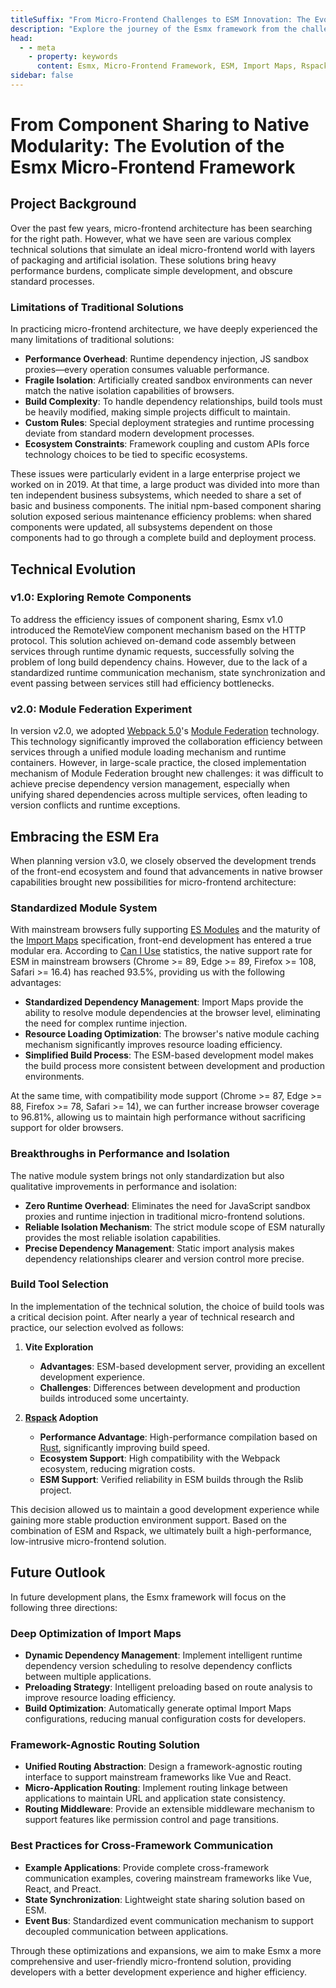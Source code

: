 ```yaml
---
titleSuffix: "From Micro-Frontend Challenges to ESM Innovation: The Evolution of the Esmx Framework"
description: "Explore the journey of the Esmx framework from the challenges of traditional micro-frontend architectures to breakthroughs in ESM-based innovation. Share technical practices in performance optimization, dependency management, and build tool selection."
head:
  - - meta
    - property: keywords
      content: Esmx, Micro-Frontend Framework, ESM, Import Maps, Rspack, Module Federation, Dependency Management, Performance Optimization, Technical Evolution, Server-Side Rendering
sidebar: false
---
```


# From Component Sharing to Native Modularity: The Evolution of the Esmx Micro-Frontend Framework

## Project Background

Over the past few years, micro-frontend architecture has been searching for the right path. However, what we have seen are various complex technical solutions that simulate an ideal micro-frontend world with layers of packaging and artificial isolation. These solutions bring heavy performance burdens, complicate simple development, and obscure standard processes.

### Limitations of Traditional Solutions

In practicing micro-frontend architecture, we have deeply experienced the many limitations of traditional solutions:

- **Performance Overhead**: Runtime dependency injection, JS sandbox proxies—every operation consumes valuable performance.
- **Fragile Isolation**: Artificially created sandbox environments can never match the native isolation capabilities of browsers.
- **Build Complexity**: To handle dependency relationships, build tools must be heavily modified, making simple projects difficult to maintain.
- **Custom Rules**: Special deployment strategies and runtime processing deviate from standard modern development processes.
- **Ecosystem Constraints**: Framework coupling and custom APIs force technology choices to be tied to specific ecosystems.

These issues were particularly evident in a large enterprise project we worked on in 2019. At that time, a large product was divided into more than ten independent business subsystems, which needed to share a set of basic and business components. The initial npm-based component sharing solution exposed serious maintenance efficiency problems: when shared components were updated, all subsystems dependent on those components had to go through a complete build and deployment process.

## Technical Evolution

### v1.0: Exploring Remote Components

To address the efficiency issues of component sharing, Esmx v1.0 introduced the RemoteView component mechanism based on the HTTP protocol. This solution achieved on-demand code assembly between services through runtime dynamic requests, successfully solving the problem of long build dependency chains. However, due to the lack of a standardized runtime communication mechanism, state synchronization and event passing between services still had efficiency bottlenecks.

### v2.0: Module Federation Experiment

In version v2.0, we adopted [Webpack 5.0](https://webpack.js.org/)'s [Module Federation](https://webpack.js.org/concepts/module-federation/) technology. This technology significantly improved the collaboration efficiency between services through a unified module loading mechanism and runtime containers. However, in large-scale practice, the closed implementation mechanism of Module Federation brought new challenges: it was difficult to achieve precise dependency version management, especially when unifying shared dependencies across multiple services, often leading to version conflicts and runtime exceptions.

## Embracing the ESM Era

When planning version v3.0, we closely observed the development trends of the front-end ecosystem and found that advancements in native browser capabilities brought new possibilities for micro-frontend architecture:

### Standardized Module System

With mainstream browsers fully supporting [ES Modules](https://developer.mozilla.org/en-US/docs/Web/JavaScript/Guide/Modules) and the maturity of the [Import Maps](https://github.com/WICG/import-maps) specification, front-end development has entered a true modular era. According to [Can I Use](https://caniuse.com/?search=importmap) statistics, the native support rate for ESM in mainstream browsers (Chrome >= 89, Edge >= 89, Firefox >= 108, Safari >= 16.4) has reached 93.5%, providing us with the following advantages:

- **Standardized Dependency Management**: Import Maps provide the ability to resolve module dependencies at the browser level, eliminating the need for complex runtime injection.
- **Resource Loading Optimization**: The browser's native module caching mechanism significantly improves resource loading efficiency.
- **Simplified Build Process**: The ESM-based development model makes the build process more consistent between development and production environments.

At the same time, with compatibility mode support (Chrome >= 87, Edge >= 88, Firefox >= 78, Safari >= 14), we can further increase browser coverage to 96.81%, allowing us to maintain high performance without sacrificing support for older browsers.

### Breakthroughs in Performance and Isolation

The native module system brings not only standardization but also qualitative improvements in performance and isolation:

- **Zero Runtime Overhead**: Eliminates the need for JavaScript sandbox proxies and runtime injection in traditional micro-frontend solutions.
- **Reliable Isolation Mechanism**: The strict module scope of ESM naturally provides the most reliable isolation capabilities.
- **Precise Dependency Management**: Static import analysis makes dependency relationships clearer and version control more precise.

### Build Tool Selection

In the implementation of the technical solution, the choice of build tools was a critical decision point. After nearly a year of technical research and practice, our selection evolved as follows:

1. **Vite Exploration**
   - **Advantages**: ESM-based development server, providing an excellent development experience.
   - **Challenges**: Differences between development and production builds introduced some uncertainty.

2. **[Rspack](https://www.rspack.dev/) Adoption**
   - **Performance Advantage**: High-performance compilation based on [Rust](https://www.rust-lang.org/), significantly improving build speed.
   - **Ecosystem Support**: High compatibility with the Webpack ecosystem, reducing migration costs.
   - **ESM Support**: Verified reliability in ESM builds through the Rslib project.

This decision allowed us to maintain a good development experience while gaining more stable production environment support. Based on the combination of ESM and Rspack, we ultimately built a high-performance, low-intrusive micro-frontend solution.

## Future Outlook

In future development plans, the Esmx framework will focus on the following three directions:

### Deep Optimization of Import Maps

- **Dynamic Dependency Management**: Implement intelligent runtime dependency version scheduling to resolve dependency conflicts between multiple applications.
- **Preloading Strategy**: Intelligent preloading based on route analysis to improve resource loading efficiency.
- **Build Optimization**: Automatically generate optimal Import Maps configurations, reducing manual configuration costs for developers.

### Framework-Agnostic Routing Solution

- **Unified Routing Abstraction**: Design a framework-agnostic routing interface to support mainstream frameworks like Vue and React.
- **Micro-Application Routing**: Implement routing linkage between applications to maintain URL and application state consistency.
- **Routing Middleware**: Provide an extensible middleware mechanism to support features like permission control and page transitions.

### Best Practices for Cross-Framework Communication

- **Example Applications**: Provide complete cross-framework communication examples, covering mainstream frameworks like Vue, React, and Preact.
- **State Synchronization**: Lightweight state sharing solution based on ESM.
- **Event Bus**: Standardized event communication mechanism to support decoupled communication between applications.

Through these optimizations and expansions, we aim to make Esmx a more comprehensive and user-friendly micro-frontend solution, providing developers with a better development experience and higher efficiency.